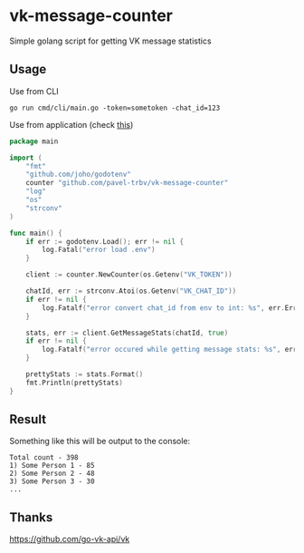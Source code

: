 # vk-message-counter
Simple golang script for getting VK message statistics
## Usage
Use from CLI
```
go run cmd/cli/main.go -token=sometoken -chat_id=123
```
Use from application (check [this](https://github.com/pavel-trbv/vk-message-counter/blob/master/cmd/app/main.go))
```go
package main

import (
	"fmt"
	"github.com/joho/godotenv"
	counter "github.com/pavel-trbv/vk-message-counter"
	"log"
	"os"
	"strconv"
)

func main() {
	if err := godotenv.Load(); err != nil {
		log.Fatal("error load .env")
	}

	client := counter.NewCounter(os.Getenv("VK_TOKEN"))

	chatId, err := strconv.Atoi(os.Getenv("VK_CHAT_ID"))
	if err != nil {
		log.Fatalf("error convert chat_id from env to int: %s", err.Error())
	}

	stats, err := client.GetMessageStats(chatId, true)
	if err != nil {
		log.Fatalf("error occured while getting message stats: %s", err.Error())
	}

	prettyStats := stats.Format()
	fmt.Println(prettyStats)
}
```
## Result
Something like this will be output to the console:
```
Total count - 398
1) Some Person 1 - 85
2) Some Person 2 - 48
3) Some Person 3 - 30
...
```
## Thanks
https://github.com/go-vk-api/vk
